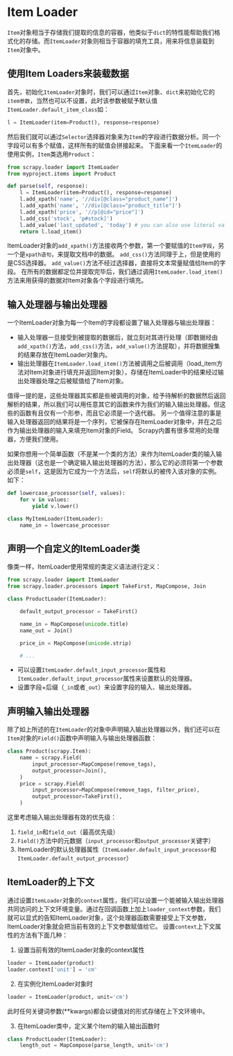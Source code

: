 # Item Loader

`Item`对象相当于存储我们提取的信息的容器，他类似于`dict`的特性能帮助我们格式化的存储。而`ItemLoader`对象则相当于容器的填充工具，用来将信息装载到`Item`对象中。

## 使用Item Loaders来装载数据

首先，初始化`ItemLoader`对象时，我们可以通过`Item`对象、`dict`来初始化它的`item参数`，当然也可以不设置，此时该参数被赋予默认值`ItemLoader.default_item_class`如：

```python
l = ItemLoader(item=Product(), response=response)
```

然后我们就可以通过`Selector`选择器对象来为`Item`的字段进行数据分析。同一个字段可以有多个赋值，这样所有的赋值会拼接起来。
下面来看一个`ItemLoader`的使用实例，`Item`类选用`Product`：

```python
from scrapy.loader import ItemLoader
from myproject.items import Product

def parse(self, response):
    l = ItemLoader(item=Product(), response=response)
    l.add_xpath('name', '//div[@class="product_name"]')
    l.add_xpath('name', '//div[@class="product_title"]')
    l.add_xpath('price', '//p[@id="price"]')
    l.add_css('stock', 'p#stock]')
    l.add_value('last_updated', 'today') # you can also use literal values
    return l.load_item()
```

ItemLoader对象的`add_xpath()`方法接收两个参数，第一个要赋值的`Item字段`，另一个是`xpath语句`，来提取文档中的数据。
`add_css()`方法同理于上，但是使用的是CSS选择器。
`add_value()`方法不经过选择器，直接将文本常量赋值给Item的字段。
在所有的数据都定位并提取完毕后，我们通过调用`ItemLoader.load_item()`方法来用获得的数据对Item对象各个字段进行填充。

## 输入处理器与输出处理器

一个ItemLoader对象为每一个Item的字段都设置了输入处理器与输出处理器：

- 输入处理器一旦接受到被提取的数据后，就立刻对其进行处理（即数据经由`add_xpath()`方法，`add_css()`方法，`add_value()`方法提取），并将数据搜集的结果存放在ItemLoader对象内。
- 输出处理器在`ItemLoader.load_item()`方法被调用之后被调用（load_item方法对Item对象进行填充并返回Item对象），存储在ItemLoader中的结果经过输出处理器处理之后被赋值给了Item对象。

值得一提的是，这些处理器其实都是些被调用的对象，给予待解析的数据然后返回解析的结果，所以我们可以用任意其它的函数来作为我们的输入输出处理器。但这些的函数有且仅有一个形参，而且它必须是一个迭代器。
另一个值得注意的事是输入处理器返回的结果将是一个序列，它被保存在ItemLoader对象中，并在之后作为输出处理器的输入来填充Item对象的Field。
Scrapy内置有很多常用的处理器，方便我们使用。

如果你想用一个简单函数（不是某一个类的方法）来作为ItemLoader类的输入输出处理器（这也是一个确定输入输出处理器的方法），那么它的必须将第一个参数必须是`self`，这是因为它成为一个方法后，`self`将默认的被传入该对象的实例。如下：

```python
def lowercase_processor(self, values):
    for v in values:
        yield v.lower()

class MyItemLoader(ItemLoader):
    name_in = lowercase_processor
```

## 声明一个自定义的ItemLoader类

像类一样，ItemLoader使用常规的类定义语法进行定义：

```python
from scrapy.loader import ItemLoader
from scrapy.loader.processors import TakeFirst, MapCompose, Join

class ProductLoader(ItemLoader):

    default_output_processor = TakeFirst()

    name_in = MapCompose(unicode.title)
    name_out = Join()

    price_in = MapCompose(unicode.strip)

    # ...
```

- 可以设置`ItemLoader.default_input_processor`属性和`ItemLoader.default_input_processor`属性来设置默认的处理器。
- 设置字段+后缀（`_in`或者`_out`）来设置字段的输入、输出处理器。

## 声明输入输出处理器

除了如上所述的在`ItemLoader`的对象中声明输入输出处理器以外，我们还可以在`Item`对象的`Field()`函数中声明输入与输出处理器函数：

```python
class Product(scrapy.Item):
    name = scrapy.Field(
        input_processor=MapCompose(remove_tags),
        output_processor=Join(),
    )
    price = scrapy.Field(
        input_processor=MapCompose(remove_tags, filter_price),
        output_processor=TakeFirst(),
    )
```

这里考虑输入输出处理器有效的优先级：

1. `field_in`和`field_out`（最高优先级）
2. `Field()`方法中的元数据（`input_processor`和`output_processor`关键字）
3. ItemLoader的默认处理器属性（`ItemLoader.default_input_processor`和`ItemLoader.default_output_processor`）

## ItemLoader的上下文

通过设置`ItemLoader`对象的`context`属性，我们可以设置一个能被输入输出处理器共同访问的上下文环境变量。通过在回调函数上加上`loader_context`参数，我们就可以显式的告知ItemLoader对象，这个处理器函数需要接受上下文参数，ItemLoader对象就会把当前有效的上下文参数赋值给它。
设置`context`上下文属性的方法有下面几种：

1. 设置当前有效的ItemLoader对象的context属性

```python
loader = ItemLoader(product)
loader.context['unit'] = 'cm'
```

2. 在实例化ItemLoader对象时

```python
loader = ItemLoader(product, unit='cm')
```

此时任何关键词参数(**kwargs)都会以键值对的形式存储在上下文环境中。

3. 在ItemLoader类中，定义某个Item的输入输出函数时

```python
class ProductLoader(ItemLoader):
    length_out = MapCompose(parse_length, unit='cm')
```
